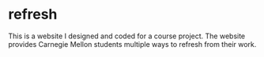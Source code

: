 # refresh
This is a website I designed and coded for a course project. The website provides Carnegie Mellon students multiple ways to refresh from their work.
